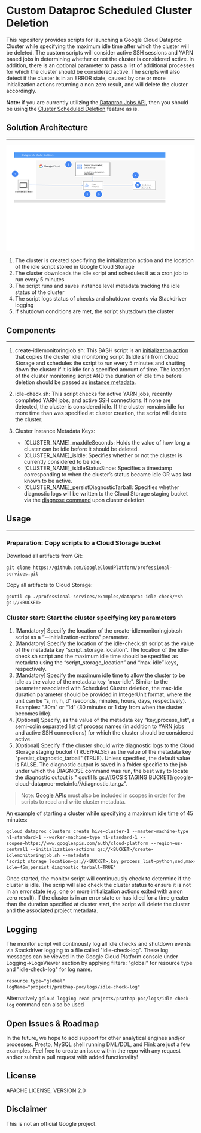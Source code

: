 # Custom Dataproc Scheduled Cluster Deletion
This repository provides scripts for launching a Google Cloud Dataproc Cluster while specifying the maximum idle time after which the cluster will be deleted. The custom scripts will consider active SSH sessions and YARN based jobs in determining whether or not the cluster is considered active. In addition, there is an optional parameter to pass a list of additional processes for which the cluster should be considered active. The scripts will also detect if the cluster is in an ERROR state, caused by one or more initialization actions returning a non zero result, and will delete the cluster accordingly.

**Note:** if you are currently utilizing the [Dataproc Jobs API](https://cloud.google.com/dataproc/docs/concepts/jobs/life-of-a-job), then you should be using the [Cluster Scheduled Deletion](https://cloud.google.com/dataproc/docs/concepts/configuring-clusters/scheduled-deletion) feature as is.

## Solution Architecture
------------------------------------------------------
![Architecture Diagram](img/idle-script.png)

1. The cluster is created specifying the initialization action and the location of the idle script stored in Google Cloud Storage
2. The cluster downloads the idle script and schedules it as a cron job to run every 5 minutes
3. The script runs and saves instance level metadata tracking the idle status of the cluster
4. The script logs status of checks and shutdown events via Stackdriver logging
5. If shutdown conditions are met, the script shutsdown the cluster

## Components
------------------------------------------------------
1. create-idlemonitoringjob.sh: This BASH script is an [initialization action](https://cloud.google.com/dataproc/docs/concepts/configuring-clusters/init-actions) that copies the cluster idle monitoring script (IsIdle.sh) from Cloud Storage and schedules the script to run every 5 minutes and shutting down the cluster if it is idle for a specified amount of time. The location of the cluster monitoring script AND the duration of idle time before deletion should be passed as [instance metadata](https://cloud.google.com/compute/docs/storing-retrieving-metadata).

2. idle-check.sh: This script checks for active YARN jobs, recently completed YARN jobs, and active SSH connections. If none are detected, the cluster is considered idle. If the cluster remains idle for more time than was specified at cluster creation, the script will delete the cluster.

3. Cluster Instance Metadata Keys:
    - [CLUSTER_NAME]_maxIdleSeconds: Holds the value of how long a cluster can be idle before it should be deleted.
    - [CLUSTER_NAME]_isIdle: Specifies whether or not the cluster is currently considered to be idle.
    - [CLUSTER_NAME]_isIdleStatusSince: Specifies a timestamp corresponding to when the cluster’s status became idle OR was last known to be active.
    - [CLUSTER_NAME]_persistDiagnosticTarball: Specifies whether diagnostic logs will be written to the Cloud Storage staging bucket via the [diagnose command](https://cloud.google.com/dataproc/docs/support/diagnose-command) upon cluster deletion.

## Usage
------------------------------------------------------

### Preparation: Copy scripts to a Cloud Storage bucket

Download all artifacts from Git:
```
git clone https://github.com/GoogleCloudPlatform/professional-services.git
```
Copy all artifacts to Cloud Storage:
```
gsutil cp ./professional-services/examples/dataproc-idle-check/*sh gs://<BUCKET>
```

### Cluster start: Start the cluster specifying key parameters
1.  [Mandatory] Specify the location of the create-idlemonitoringjob.sh script as a “--initialization-actions” parameter.
2.  [Mandatory] Specify the location of the idle-check.sh script as the value of the metadata key “script_storage_location”. The location of the idle-check.sh script and the maximum idle time should be specified as metadata using the “script_storage_location” and “max-idle” keys, respectively.
3.  [Mandatory] Specify the maximum idle time to allow the cluster to be idle as the value of the metadata key “max-idle”. Similar to the parameter associated with Scheduled Cluster deletion, the max-idle duration parameter should be provided in IntegerUnit format, where the unit can be “s, m, h, d” (seconds, minutes, hours, days, respectively). Examples: “30m” or “1d” (30 minutes or 1 day from when the cluster becomes idle).
4.  [Optional] Specify, as the value of the metadata key “key_process_list”, a semi-colin separated list of process names (in addition to YARN jobs and active SSH connections) for which the cluster should be considered active.
5.  [Optional] Specify if the cluster should write diagnostic logs to the Cloud Storage staging bucket (TRUE/FALSE) as the value of the metadata key "persist_diagnostic_tarball" (TRUE). Unless specified, the default value is FALSE. The diagnostic output is saved in a folder specific to the job under which the DIAGNOSE command was run, the best way to locate the diagnostic output is " gsutil ls gs://[GCS STAGING BUCKET]/google-cloud-dataproc-metainfo/*/*/diagnostic.tar.gz".  

>Note: [Google APIs](https://developers.google.com/identity/protocols/googlescopes) must also be included in scopes in order for the scripts to read and write cluster metadata.

An example of starting a cluster while specifying a maximum idle time of 45 minutes:
```
gcloud dataproc clusters create hive-cluster-1 --master-machine-type n1-standard-1 --worker-machine-type n1-standard-1 --scopes=https://www.googleapis.com/auth/cloud-platform --region=us-central1 --initialization-actions gs://<BUCKET>/create-idlemonitoringjob.sh --metadata 'script_storage_location=gs://<BUCKET>,key_process_list=python;sed,max-idle=45m,persist_diagnostic_tarball=TRUE'
```

Once started, the monitor script will continuously check to determine if the cluster is idle. The scrip will also check the cluster status to ensure it is not in an error state (e.g, one or more initialization actions exited with a non zero result). If the cluster is in an error state or has idled for a time greater than the duration specified at cluster start, the script will delete the cluster and the associated project metadata.

## Logging

The monitor script will continously log all idle checks and shutdown events via Stackdriver logging to a file called "idle-check-log". These log messages can be viewed in the Google Cloud Platform console under Logging->LogsViewer section by applying filters: "global" for resource type and "idle-check-log" for log name.
```
resource.type="global"
logName="projects/prathap-poc/logs/idle-check-log"
```
Alternatively `gcloud logging read projects/prathap-poc/logs/idle-check-log` command can also be used

## Open Issues & Roadmap
In the future, we hope to add support for other analytical engines and/or processes. Presto, MySQL shell running DML/DDL, and Flink are just a few examples. Feel free to create an issue within the repo with any request and/or submit a pull request with added functionality!

## License
APACHE LICENSE, VERSION 2.0

## Disclaimer
This is not an official Google project.

